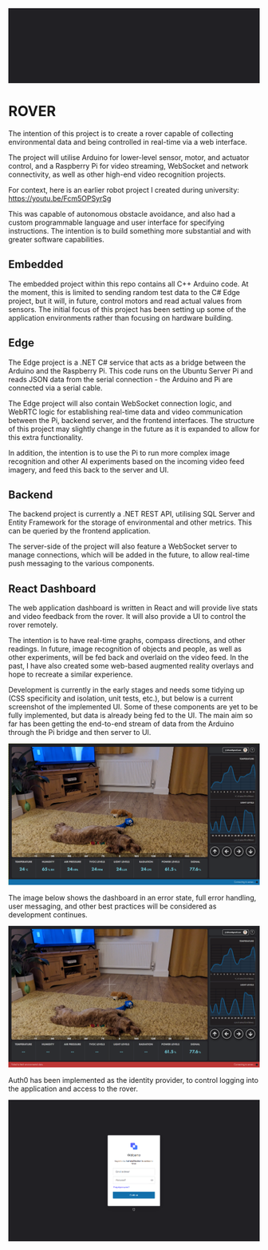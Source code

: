 <div style="background-color: #212024; background-image: url('Frontend/web/public/logo.svg'); background-size: 82%; background-repeat: no-repeat; background-position: center; width: 100%; height: 150px; margin-bottom: 20px;">
</div>


# ROVER

The intention of this project is to create a rover capable of collecting environmental data and being controlled in real-time via a web interface.

The project will utilise Arduino for lower-level sensor, motor, and actuator control, and a Raspberry Pi for video streaming, WebSocket and network connectivity, as well as other high-end video recognition projects.

For context, here is an earlier robot project I created during university: https://youtu.be/Fcm5OPSyrSg

This was capable of autonomous obstacle avoidance, and also had a custom programmable language and user interface for specifying instructions. The intention is to build something more substantial and with greater software capabilities.


## Embedded

The embedded project within this repo contains all C++ Arduino code. At the moment, this is limited to sending random test data to the C# Edge project, but it will, in future, control motors and read actual values from sensors. The initial focus of this project has been setting up some of the application environments rather than focusing on hardware building.

## Edge

The Edge project is a .NET C# service that acts as a bridge between the Arduino and the Raspberry Pi. This code runs on the Ubuntu Server Pi and reads JSON data from the serial connection - the Arduino and Pi are connected via a serial cable.

The Edge project will also contain WebSocket connection logic, and WebRTC logic for establishing real-time data and video communication between the Pi, backend server, and the frontend interfaces. The structure of this project may slightly change in the future as it is expanded to allow for this extra functionality.

In addition, the intention is to use the Pi to run more complex image recognition and other AI experiments based on the incoming video feed imagery, and feed this back to the server and UI.

## Backend

The backend project is currently a .NET REST API, utilising SQL Server and Entity Framework for the storage of environmental and other metrics. This can be queried by the frontend application.

The server-side of the project will also feature a WebSocket server to manage connections, which will be added in the future, to allow real-time push messaging to the various components.

## React Dashboard
The web application dashboard is written in React and will provide live stats and video feedback from the rover. It will also provide a UI to control the rover remotely.

The intention is to have real-time graphs, compass directions, and other readings. In future, image recognition of objects and people, as well as other experiments, will be fed back and overlaid on the video feed. In the past, I have also created some web-based augmented reality overlays and hope to recreate a similar experience.

Development is currently in the early stages and needs some tidying up (CSS specificity and isolation, unit tests, etc.), but below is a current screenshot of the implemented UI. Some of these components are yet to be fully implemented, but data is already being fed to the UI. The main aim so far has been getting the end-to-end stream of data from the Arduino through the Pi bridge and then server to UI.

![Dashboard](Images/rover_dashboard.png)


The image below shows the dashboard in an error state, full error handling, user messaging, and other best practices will be considered as development continues.

![Dashboard Connecting](Images/rover_connecting.png)

Auth0 has been implemented as the identity provider, to control logging into the application and access to the rover.

![Auth0 Login](Images/auth0_identity_provider.png)
